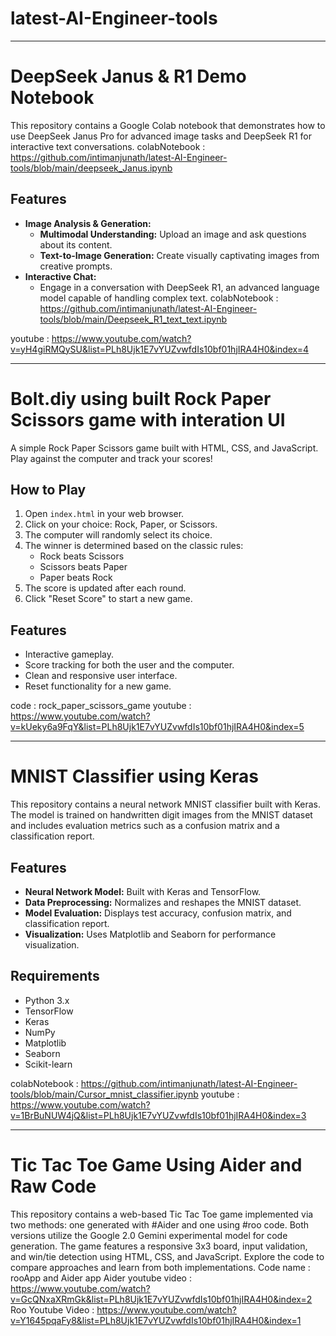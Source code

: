 # latest-AI-Engineer-tools
---
# DeepSeek Janus & R1 Demo Notebook
This repository contains a Google Colab notebook that demonstrates how to use DeepSeek Janus Pro for advanced image tasks and DeepSeek R1 for interactive text conversations.
colabNotebook :  https://github.com/intimanjunath/latest-AI-Engineer-tools/blob/main/deepseek_Janus.ipynb

## Features
- **Image Analysis & Generation:**
  - **Multimodal Understanding:** Upload an image and ask questions about its content.
  - **Text-to-Image Generation:** Create visually captivating images from creative prompts.
- **Interactive Chat:**
  - Engage in a conversation with DeepSeek R1, an advanced language model capable of handling complex text.
colabNotebook : https://github.com/intimanjunath/latest-AI-Engineer-tools/blob/main/Deepseek_R1_text_text.ipynb

youtube : https://www.youtube.com/watch?v=yH4giRMQySU&list=PLh8Ujk1E7vYUZvwfdIs10bf01hjIRA4H0&index=4

---

# Bolt.diy using built Rock Paper Scissors game with interation UI
A simple Rock Paper Scissors game built with HTML, CSS, and JavaScript. Play against the computer and track your scores!

## How to Play
1. Open `index.html` in your web browser.
2. Click on your choice: Rock, Paper, or Scissors.
3. The computer will randomly select its choice.
4. The winner is determined based on the classic rules:
   - Rock beats Scissors
   - Scissors beats Paper
   - Paper beats Rock
5. The score is updated after each round.
6. Click "Reset Score" to start a new game.

## Features
- Interactive gameplay.
- Score tracking for both the user and the computer.
- Clean and responsive user interface.
- Reset functionality for a new game.

code : rock_paper_scissors_game
youtube : https://www.youtube.com/watch?v=kUeky6a9FqY&list=PLh8Ujk1E7vYUZvwfdIs10bf01hjIRA4H0&index=5

---

# MNIST Classifier using Keras
This repository contains a neural network MNIST classifier built with Keras. The model is trained on handwritten digit images from the MNIST dataset and includes evaluation metrics such as a confusion matrix and a classification report.

## Features
- **Neural Network Model:** Built with Keras and TensorFlow.
- **Data Preprocessing:** Normalizes and reshapes the MNIST dataset.
- **Model Evaluation:** Displays test accuracy, confusion matrix, and classification report.
- **Visualization:** Uses Matplotlib and Seaborn for performance visualization.

## Requirements
- Python 3.x
- TensorFlow
- Keras
- NumPy
- Matplotlib
- Seaborn
- Scikit-learn

colabNotebook : https://github.com/intimanjunath/latest-AI-Engineer-tools/blob/main/Cursor_mnist_classifier.ipynb
youtube : https://www.youtube.com/watch?v=1BrBuNUW4jQ&list=PLh8Ujk1E7vYUZvwfdIs10bf01hjIRA4H0&index=3

---
# Tic Tac Toe Game Using Aider and Raw Code

This repository contains a web-based Tic Tac Toe game implemented via two methods: one generated with #Aider and one using #roo code. Both versions utilize the Google 2.0 Gemini experimental model for code generation. The game features a responsive 3x3 board, input validation, and win/tie detection using HTML, CSS, and JavaScript. Explore the code to compare approaches and learn from both implementations.
Code name : rooApp and Aider app 
Aider youtube video : https://www.youtube.com/watch?v=GcQNxaXRmGk&list=PLh8Ujk1E7vYUZvwfdIs10bf01hjIRA4H0&index=2
Roo Youtube Video : https://www.youtube.com/watch?v=Y1645pqaFy8&list=PLh8Ujk1E7vYUZvwfdIs10bf01hjIRA4H0&index=1
